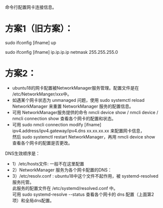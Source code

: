 命令行配置网卡连接信息。

# 方案1（旧方案）：
sudo ifconfig [ifname] up

sudo ifconfig [ifname] ip.ip.ip.ip netmask 255.255.255.0 

# 方案2：
- ubuntu18的网卡配置被NetworkManager服务管理。配置文件是在 /etc/NetworkManger/xxx中。    
- 如遇某个网卡状态为 unmanaged 问题，使用 sudo systemctl reload NetworkManager 来重置 NetworkManager 服务的配置信息。  
- 可用 NetworkManager服务提供的命令 nmcli device show / nmcli device / nmcli connection show 查看各个网卡的配置和状态。   
- 可用 sudo nmcli connection modify [ifname] ipv4.address/ipv4.gateway/ipv4.dns xx.xx.xx.xx 来配置网卡信息，  
  然后  sudo systemctl restart NetworkManager，再用 nmcli device show 查看各个网卡的配置是否更改。
 
DNS生效顺序是：   
- 1）/etc/hosts文件:  一般不在这里配置   
- 2）NetworkManager 服务为各个网卡配置的DNS：
- 3）/etc/resolv.conf : ubuntu18中这个文件不起作用，被 systemd-resolved 服务托管。  
  此服务的配置文件在 /etc/systemd/resolved.conf 中。  
  可用 sudo systemd-resolve --status 查看各个网卡的 dns 配置（上面第2项）和全局dns配置。  

 
